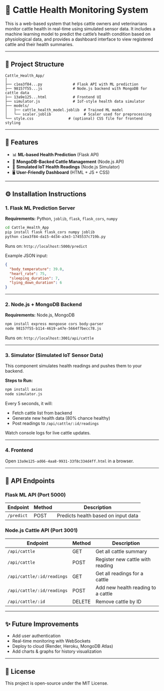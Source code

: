 # 🐄 Cattle Health Monitoring System

This is a web-based system that helps cattle owners and veterinarians monitor cattle health in real-time using simulated sensor data. It includes a machine learning model to predict the cattle’s health condition based on physiological data, and provides a dashboard interface to view registered cattle and their health summaries.

---

## 📂 Project Structure

```
Cattle_Health_App/
│
├── c1ea3f84...py              # Flask API with ML prediction
├── 98157f55...js              # Node.js backend with MongoDB for cattle data
├── 13a9e125...html            # Frontend UI
├── simulator.js               # IoT-style health data simulator
├── models/
│   ├── cattle_health_model.joblib  # Trained ML model
│   └── scaler.joblib               # Scaler used for preprocessing
└── style.css                # (optional) CSS file for frontend styling
```

---

## 🚀 Features

- 📊 **ML-based Health Prediction** (Flask API)
- 🧠 **MongoDB-Backed Cattle Management** (Node.js API)
- 🤖 **Simulated IoT Health Readings** (Node.js Simulator)
- 🖥️ **User-Friendly Dashboard** (HTML + JS + CSS)

---

## ⚙️ Installation Instructions

### 1. Flask ML Prediction Server

**Requirements:** Python, `joblib`, `flask`, `flask_cors`, `numpy`

```bash
cd Cattle_Health_App
pip install flask flask_cors numpy joblib
python c1ea3f84-da15-4d34-a3e3-1745537c719b.py
```

Runs on: `http://localhost:5000/predict`

Example JSON input:
```json
{
  "body_temperature": 39.0,
  "heart_rate": 75,
  "sleeping_duration": 7,
  "lying_down_duration": 6
}
```

---

### 2. Node.js + MongoDB Backend

**Requirements:** Node.js, MongoDB

```bash
npm install express mongoose cors body-parser
node 98157f55-b114-4619-a47e-5664f7becc78.js
```

Runs on: `http://localhost:3001/api/cattle`

---

### 3. Simulator (Simulated IoT Sensor Data)

This component simulates health readings and pushes them to your backend.

**Steps to Run:**
```bash
npm install axios
node simulator.js
```

Every 5 seconds, it will:
- Fetch cattle list from backend
- Generate new health data (80% chance healthy)
- Post readings to `/api/cattle/:id/readings`

Watch console logs for live cattle updates.

---

### 4. Frontend

Open `13a9e125-ad66-4aa8-9931-33f8c334d4ff.html` in a browser.

---

## 📡 API Endpoints

### Flask ML API (Port 5000)

| Endpoint     | Method | Description                          |
|--------------|--------|--------------------------------------|
| `/predict`   | POST   | Predicts health based on input data  |

### Node.js Cattle API (Port 3001)

| Endpoint                         | Method | Description                          |
|----------------------------------|--------|--------------------------------------|
| `/api/cattle`                    | GET    | Get all cattle summary               |
| `/api/cattle`                    | POST   | Register new cattle with reading     |
| `/api/cattle/:id/readings`      | GET    | Get all readings for a cattle        |
| `/api/cattle/:id/readings`      | POST   | Add new health reading to a cattle   |
| `/api/cattle/:id`               | DELETE | Remove cattle by ID                  |

---

## ✨ Future Improvements

- Add user authentication
- Real-time monitoring with WebSockets
- Deploy to cloud (Render, Heroku, MongoDB Atlas)
- Add charts & graphs for history visualization

---

## 📜 License

This project is open-source under the MIT License.